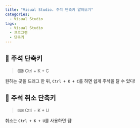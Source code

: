 ```yaml
---
title: "Visual Studio. 주석 단축키 알아보기"
categories:
  - Visual Studio
tags:
  - Visual Studio
  - 프로그램
  - 단축키
---
```


## 🌟 주석 단축키

> ⌨    Ctrl + K + C

원하는 곳을 드래그 한 뒤, `Ctrl + K + C`를 하면 쉽게 주석을 달 수 있다!

## 🌟 주석 취소 단축키

> ⌨    Ctrl + K + U

취소는 `Ctrl + K + U`를 사용하면 됨!

